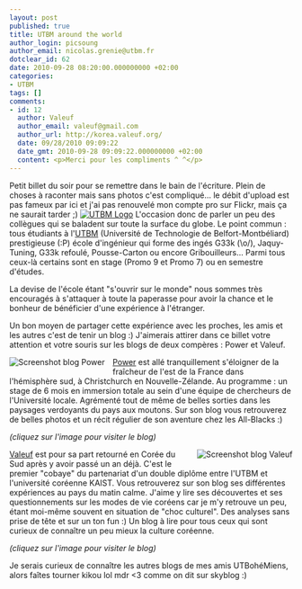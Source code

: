 ```yaml
---
layout: post
published: true
title: UTBM around the world
author_login: picsoung
author_email: nicolas.grenie@utbm.fr
dotclear_id: 62
date: 2010-09-28 08:20:00.000000000 +02:00
categories:
- UTBM
tags: []
comments:
- id: 12
  author: Valeuf
  author_email: valeuf@gmail.com
  author_url: http://korea.valeuf.org/
  date: 09/28/2010 09:09:22
  date_gmt: 2010-09-28 09:09:22.000000000 +02:00
  content: <p>Merci pour les compliments ^ ^</p>
---
```

<p>Petit billet du soir pour se remettre dans le bain de l'écriture. Plein de choses à raconter mais sans photos c'est compliqué… le débit d'upload est pas fameux par ici et j'ai pas renouvelé mon compte pro sur Flickr, mais ça ne saurait tarder ;)
<a href="http://www.utbm.fr" hreflang="fr"><img src="/public/illus_billets/.utbm_s.jpg" alt="UTBM Logo" title="UTBM Logo, juin 2010" /></a>
L'occasion donc de parler un peu des collègues qui se baladent sur toute la surface du globe. Le point commun : tous étudiants à l'<a href="http://www.utbm.fr" hreflang="fr">UTBM</a> (Université de Technologie de Belfort-Montbéliard) prestigieuse (:P) école d'ingénieur qui forme des ingés G33k (\o/), Jaquy-Tuning, G33k refoulé, Pousse-Carton ou encore Gribouilleurs… Parmi tous ceux-là certains sont en stage (Promo 9 et Promo 7) ou en semestre d'études.</p>


<p>La devise de l'école étant "s'ouvrir sur le monde" nous sommes très encouragés à s'attaquer à toute la paperasse pour avoir la chance et le bonheur de bénéficier d'une expérience à l'étranger.</p>


<p>Un bon moyen de partager cette expérience avec les proches, les amis et les autres c'est de tenir un blog :) J'aimerais attirer dans ce billet votre attention et votre souris sur les blogs de deux compères : Power et Valeuf.</p>


<p><a href="http://clement.christmann.free.fr/" hreflang="fr"><img src="/public/illus_billets/.powerblog_s.jpg" alt="Screenshot blog Power" style="float:left; margin: 0 1em 1em 0;" title="Screenshot blog Power, sept. 2010" /></a><a href="http://clement.christmann.free.fr/" hreflang="fr">Power</a> est allé tranquillement s'éloigner de la fraîcheur de l'est de la France dans l'hémisphère sud, à Christchurch en Nouvelle-Zélande. Au programme : un stage de 6 mois en immersion totale au sein d'une équipe de chercheurs de l'Université locale. Agrémenté tout de même de belles sorties dans les paysages verdoyants du pays aux moutons.
Sur son blog vous retrouverez de belles photos et un récit régulier de son aventure chez les All-Blacks :)</p>


<p><em>(cliquez sur l'image pour visiter le blog)</em></p>


<p><a href="http://korea.valeuf.org/fr/" hreflang="fr"><img src="/public/illus_billets/.valeufblog_s.jpg" alt="Screenshot blog Valeuf" style="float:right; margin: 0 0 1em 1em;" title="Screenshot blog Valeuf, sept. 2010" /></a><a href="http://korea.valeuf.org/fr/" hreflang="fr">Valeuf</a> est pour sa part retourné en Corée du Sud après y avoir passé un an déjà. C'est le premier "cobaye" du partenariat d'un double diplôme entre l'UTBM et l'université coréenne KAIST. Vous retrouverez sur son blog ses différentes expériences au pays du matin calme. J'aime y lire ses découvertes et ses questionnements sur les modes de vie coréens car je m'y retrouve un peu, étant moi-même souvent en situation de "choc culturel". Des analyses sans prise de tête et sur un ton fun :)
Un blog à lire pour tous ceux qui sont curieux de connaître un peu mieux la culture coréenne.</p>


<p><em>(cliquez sur l'image pour visiter le blog)</em></p>


<p>Je serais curieux de connaître les autres blogs de mes amis UTBohéMiens, alors faîtes tourner kikou lol mdr &lt;3 comme on dit sur skyblog :)</p>
